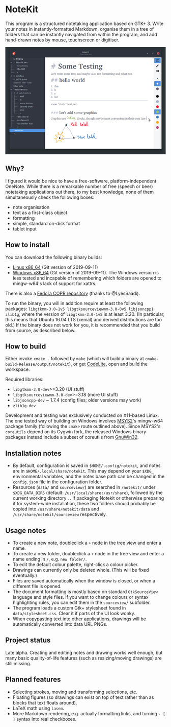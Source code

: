 # NoteKit
This program is a structured notetaking application based on GTK+ 3. Write your notes in instantly-formatted Markdown, organise them in a tree of folders that can be instantly navigated from within the program, and add hand-drawn notes by mouse, touchscreen or digitiser.

![Screenshot](/screenshots/notekit-example.png?raw=true)
## Why?
I figured it would be nice to have a free-software, platform-independent OneNote. While there is a remarkable number of free (speech or beer) notetaking applications out there, to my best knowledge, none of them simultaneously check the following boxes:

* note organisation
* text as a first-class object
* formatting
* simple, standard on-disk format
* tablet input

## How to install

You can download the following binary builds:

* [Linux x86_64](http://twilightro.kafuka.org/%7Eblackhole89/files/notekit-20190911.tar.gz) (Git version of 2019-09-11)
* [Windows x86_64](http://twilightro.kafuka.org/%7Eblackhole89/files/notekit-20190911.zip) (Git version of 2019-09-11). The Windows version is less tested and incapable of remembering which folders are opened to mingw-w64's lack of support for xattrs.

There is also a [Fedora COPR repository](https://copr.fedorainfracloud.org/coprs/lyessaadi/notekit/) (thanks to @LyesSaadi).

To run the binary, you will in addition require at least the following packages: `libgtkmm-3.0-1v5 libgtksourceviewmm-3.0-0v5 libjsoncpp1 zlib1g`, where the version of `libgtkmm-3.0-1v5` is at least 3.20. (In particular, this means that Ubuntu 16.04 LTS (xenial) and derived distributions are too old.) If the binary does not work for you, it is recommended that you build from source, as described below.

## How to build
Either invoke `cmake .` followed by `make` (which will build a binary at `cmake-build-Release/output/notekit`), or get [CodeLite](https://codelite.org/), open and build the workspace.

Required libraries:

* `libgtkmm-3.0-dev`>=3.20 (UI stuff)
* `libgtksourceviewmm-3.0-dev`>=3.18 (more UI stuff)
* `libjsoncpp-dev` ~ 1.7.4 (config files; older versions may work)
* `zlib1g-dev`

Development and testing was exclusively conducted on X11-based Linux. The one tested way of building on Windows involves [MSYS2](https://www.msys2.org/)'s mingw-w64 package family (following the `cmake` route outlined above). Since MSYS2's `coreutils` depend on its Cygwin fork, the released Windows binary packages instead include a subset of coreutils from [GnuWin32](http://gnuwin32.sourceforge.net/).

## Installation notes
* By default, configuration is saved in `$HOME/.config/notekit`, and notes are in `$HOME/.local/share/notekit`. This may depend on your `$XDG_` environmental variables, and the notes base path can be changed in the `config.json` file in the configuration folder.
* Resources (`data/` and `sourceview/`) are searched in `/notekit/` under `$XDG_DATA_DIRS` (default: `/usr/local/share:/usr/share`), followed by the current working directory `.`. If packaging Notekit or otherwise preparing it for system-wide installation, these two folders should probably be copied into `/usr/share/notekit/data` and `/usr/share/notekit/sourceview` respectively.

## Usage notes
* To create a new note, doubleclick a `+` node in the tree view and enter a name.
* To create a new folder, doubleclick a `+` node in the tree view and enter a name ending in `/`, e.g. `new folder/`.
* To edit the default colour palette, right-click a colour picker.
* Drawings can currently only be deleted whole. (This will be fixed eventually.)
* Files are saved automatically when the window is closed, or when a different file is opened.
* The document formatting is mostly based on standard `GtkSourceView` language and style files. If you want to change colours or syntax highlighting rules, you can edit them in the `sourceview/` subfolder.
* The program loads a custom Gtk+ stylesheet found in `data/stylesheet.css`. Clear it if parts of the UI look wonky.
* When copypasting text into other applications, drawings will be automatically converted into data URL PNGs.

## Project status
Late alpha. Creating and editing notes and drawing works well enough, but many basic quality-of-life features (such as resizing/moving drawings) are still missing.

## Planned features
* Selecting strokes, moving and transforming selections, etc.
* Floating figures (so drawings can exist on top of text rather than as blocks that text floats around).
* LaTeX math using `lasem`.
* More Markdown rendering, e.g. actually formatting links, and turning `- [ ]` syntax into real checkboxes.
